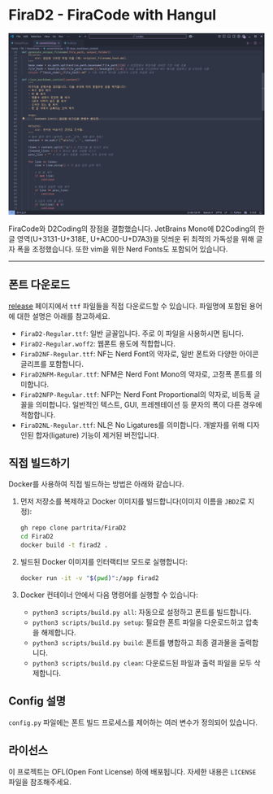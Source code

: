 # FiraD2 - FiraCode with Hangul

![](./static/demo.png)

FiraCode와 D2Coding의 장점을 결합했습니다. JetBrains Mono에 D2Coding의 한글 영역(U+3131-U+318E, U+AC00-U+D7A3)을 덧씌운 뒤 최적의 가독성을 위해 글자 폭을 조정했습니다. 또한 vim을 위한 Nerd Fonts도 포함되어 있습니다.

-----

## 폰트 다운로드

[release](https://github.com/partrita/FiraD2/releases) 페이지에서 `ttf` 파일들을 직접 다운로드할 수 있습니다. 파일명에 포함된 용어에 대한 설명은 아래를 참고하세요.

  * `FiraD2-Regular.ttf`: 일반 글꼴입니다. 주로 이 파일을 사용하시면 됩니다.
  * `FiraD2-Regular.woff2`: 웹폰트 용도에 적합합니다.
  * `FiraD2NF-Regular.ttf`: NF는 Nerd Font의 약자로, 일반 폰트와 다양한 아이콘 글리프를 포함합니다.
  * `FiraD2NFM-Regular.ttf`: NFM은 Nerd Font Mono의 약자로, 고정폭 폰트를 의미합니다.
  * `FiraD2NFP-Regular.ttf`: NFP는 Nerd Font Proportional의 약자로, 비등폭 글꼴을 의미합니다. 일반적인 텍스트, GUI, 프레젠테이션 등 문자의 폭이 다른 경우에 적합합니다.
  * `FiraD2NL-Regular.ttf`: NL은 No Ligatures를 의미합니다. 개발자를 위해 디자인된 합자(ligature) 기능이 제거된 버전입니다.


## 직접 빌드하기

Docker를 사용하여 직접 빌드하는 방법은 아래와 같습니다.

1.  먼저 저장소를 복제하고 Docker 이미지를 빌드합니다(이미지 이름을 `JBD2`로 지정):

    ```bash
    gh repo clone partrita/FiraD2
    cd FiraD2
    docker build -t firad2 .
    ```

2.  빌드된 Docker 이미지를 인터랙티브 모드로 실행합니다:

    ```bash
    docker run -it -v "$(pwd)":/app firad2
    ```

3.  Docker 컨테이너 안에서 다음 명령어를 실행할 수 있습니다:

      * `python3 scripts/build.py all`: 자동으로 설정하고 폰트를 빌드합니다.
      * `python3 scripts/build.py setup`: 필요한 폰트 파일을 다운로드하고 압축을 해제합니다.
      * `python3 scripts/build.py build`: 폰트를 병합하고 최종 결과물을 출력합니다.
      * `python3 scripts/build.py clean`: 다운로드된 파일과 출력 파일을 모두 삭제합니다.


## Config 설명

`config.py` 파일에는 폰트 빌드 프로세스를 제어하는 여러 변수가 정의되어 있습니다.

## 라이선스

이 프로젝트는 OFL(Open Font License) 하에 배포됩니다. 자세한 내용은 `LICENSE` 파일을 참조해주세요.
